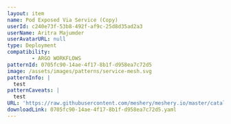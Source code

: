 ```yaml
---
layout: item
name: Pod Exposed Via Service (Copy)
userId: c240e73f-53b8-492f-af9c-25d8d35ad2a3
userName: Aritra Majumder
userAvatarURL: null
type: Deployment
compatibility: 
        - ARGO WORKFLOWS
patternId: 0705fc90-14ae-4f17-8b1f-d958ea7c72d5
image: /assets/images/patterns/service-mesh.svg
patternInfo: |
  test
patternCaveats: |
  test
URL: 'https://raw.githubusercontent.com/meshery/meshery.io/master/catalog/0705fc90-14ae-4f17-8b1f-d958ea7c72d5.yaml'
downloadLink: 0705fc90-14ae-4f17-8b1f-d958ea7c72d5.yaml
---
```

